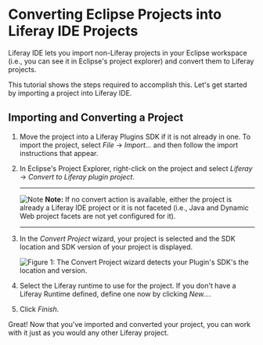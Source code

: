 # Converting Eclipse Projects into Liferay IDE Projects

Liferay IDE lets you import non-Liferay projects in your Eclipse workspace 
(i.e., you can see it in Eclipse's project explorer) and convert them to Liferay 
projects.

This tutorial shows the steps required to accomplish this. Let's get started by 
importing a project into Liferay IDE.

## Importing and Converting a Project

1.  Move the project into a Liferay Plugins SDK if it is not already in one. 
    To import the project, select *File* &rarr; *Import...* and then follow the 
    import instructions that appear.

2.  In Eclipse's Project Explorer, right-click on the project and select
    *Liferay* &rarr; *Convert to Liferay plugin project*. 

    ---

    ![Note](../../images/tip-pen-paper.png) **Note:** If no convert action is
    available, either the project is already a Liferay IDE project or it is not
    faceted (i.e., Java and Dynamic Web project facets are not yet configured
    for it). <!-- For instructions on resolving these issues, see the tutorial
    *Verifying Successful Project Import*. -->
    <!-- To do: add link to verification tutorial once it is ready -->

    ---

3.  In the *Convert Project* wizard, your project is selected and the SDK
    location and SDK version of your project is displayed.

    ![Figure 1: The *Convert Project* wizard detects your Plugin's SDK's the location and version.](../../images/ide-convert-plugin-project.png)

4.  Select the Liferay runtime to use for the project. If you don't have a
    Liferay Runtime defined, define one now by clicking *New...*. 

5.  Click *Finish*. 

Great! Now that you've imported and converted your project, you can work with it 
just as you would any other Liferay project.
<!-- To do: swap out this closing for the one below once we have the verification tutorial -->
<!--
Great! Now that you've imported and converted your project, you can verify that 
those actions completed successfully in the next tutorial, 
*Verifying Successful Project Import*.
-->
